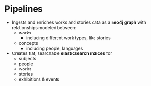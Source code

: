 # Pipelines

- Ingests and enriches works and stories data as a **neo4j graph** with relationships modeled between:
  - works
    - including different work types, like stories
  - concepts
    - including people, languages
- Creates flat, searchable **elasticsearch indices** for
  - subjects
  - people
  - works
  - stories
  - exhibitions & events
